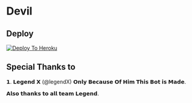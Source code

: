 # Devil

## Deploy
[![Deploy To Heroku](https://www.herokucdn.com/deploy/button.svg)](https://dashboard.heroku.com/new?button-url=https%3A%2F%2Fgithub.com%2Flucifeermorningstar%2FDevil2.0&template=https%3A%2F%2Fgithub.com%2Flucifeermorningstar%2FDevil2.0)

## Special Thanks to
𝟭. 𝗟𝗲𝗴𝗲𝗻𝗱 𝗫 (@legendX) 
𝗢𝗻𝗹𝘆 𝗕𝗲𝗰𝗮𝘂𝘀𝗲 𝗢𝗳 𝗛𝗶𝗺 𝗧𝗵𝗶𝘀 𝗕𝗼𝘁 𝗶𝘀 𝗠𝗮𝗱𝗲. 

𝗔𝗹𝘀𝗼 𝘁𝗵𝗮𝗻𝗸𝘀 𝘁𝗼 𝗮𝗹𝗹 𝘁𝗲𝗮𝗺 𝗟𝗲𝗴𝗲𝗻𝗱. 
